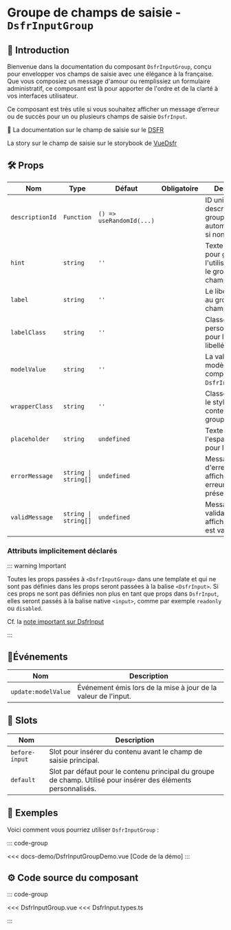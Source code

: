 # Groupe de champs de saisie - `DsfrInputGroup`

## 🌟 Introduction

Bienvenue dans la documentation du composant `DsfrInputGroup`, conçu pour envelopper vos champs de saisie avec une élégance à la française. Que vous composiez un message d'amour ou remplissiez un formulaire administratif, ce composant est là pour apporter de l'ordre et de la clarté à vos interfaces utilisateur.

Ce composant est très utile si vous souhaitez afficher un message d’erreur ou de succès pour un ou plusieurs champs de saisie `DsfrInput`.

🏅 La documentation sur le champ de saisie sur le [DSFR](https://www.systeme-de-design.gouv.fr/version-courante/fr/composants/champ-de-saisie)

<VIcon name="vi-file-type-storybook" /> La story sur le champ de saisie sur le storybook de [VueDsfr](https://storybook.vue-ds.fr/?path=/docs/composants-dsfrinputgroup--docs)

## 🛠️ Props

| Nom             | Type        | Défaut                  | Obligatoire   | Description                                                   |
|-----------------|-------------|-------------------------|---------------|---------------------------------------------------------------|
| `descriptionId` | `Function`           | `() => useRandomId(...)`|               | ID unique pour la description du groupe, généré automatiquement si non spécifié. |
| `hint`          | `string`             | `''`                    |               | Texte d'indice pour guider l'utilisateur dans le groupe de champs. |
| `label`         | `string`             | `''`                    |               | Le libellé associé au groupe de champs.                       |
| `labelClass`    | `string`             | `''`                    |               | Classe CSS personnalisée pour le style du libellé.            |
| `modelValue`    | `string`             | `''`                    |               | La valeur liée au modèle du composant `DsfrInput`.            |
| `wrapperClass`  | `string`             | `''`                    |               | Classe CSS pour le style du conteneur du groupe.              |
| `placeholder`   | `string`             | `undefined`             |               | Texte de l'espace réservé pour l'input.                       |
| `errorMessage`  | `string \| string[]` | `undefined`             |               | Message(s) d'erreur à afficher si une erreur est présente.       |
| `validMessage`  | `string \| string[]` | `undefined`             |               | Message(s) de validation à afficher si l'input est valide.       |

### Attributs implicitement déclarés

::: warning Important

Toutes les props passées à `<DsfrInputGroup>` dans une template et qui ne sont pas définies dans les props seront passées à la balise `<DsfrInput>`. Si ces props ne sont pas définies non plus en tant que props dans `DsfrInput`, elles seront passés à la balise native `<input>`, comme par exemple `readonly` ou `disabled`.

Cf. la [note important sur DsfrInput](./DsfrInput.md#attributs-implicitement-declares)

:::

## 📡Événements

| Nom                 | Description                                                                  |
|---------------------|------------------------------------------------------------------------------|
| `update:modelValue` | Événement émis lors de la mise à jour de la valeur de l'input.               |

## 🧩 Slots

| Nom             | Description                                                                                       |
|-----------------|---------------------------------------------------------------------------------------------------|
| `before-input`  | Slot pour insérer du contenu avant le champ de saisie principal.                                  |
| `default`       | Slot par défaut pour le contenu principal du groupe de champ. Utilisé pour insérer des éléments personnalisés. |

## 📝 Exemples

Voici comment vous pourriez utiliser `DsfrInputGroup` :

::: code-group
<Story data-title="Démo" minH="800px">
  <DsfrInputGroupDemo />
</Story>

<<< docs-demo/DsfrInputGroupDemo.vue [Code de la démo]
:::

## ⚙️ Code source du composant

::: code-group

<<< DsfrInputGroup.vue
<<< DsfrInput.types.ts

:::

<script setup>
import DsfrInputGroupDemo from './docs-demo/DsfrInputGroupDemo.vue'
</script>

